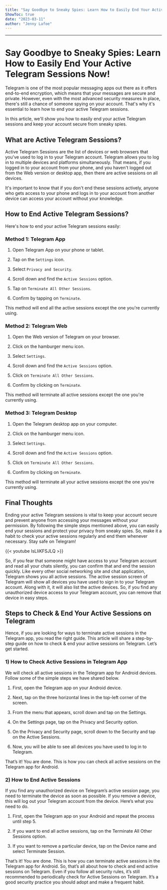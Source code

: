 ```yaml
---
title: "Say Goodbye to Sneaky Spies: Learn How to Easily End Your Active Telegram Sessions Now!"
ShowToc: true 
date: "2023-03-11"
author: "Jenny Lafoe"
---
```

*****
# Say Goodbye to Sneaky Spies: Learn How to Easily End Your Active Telegram Sessions Now!

Telegram is one of the most popular messaging apps out there as it offers end-to-end encryption, which means that your messages are secure and private. However, even with the most advanced security measures in place, there's still a chance of someone spying on your account. That's why it's essential to learn how to end your active Telegram sessions.

In this article, we'll show you how to easily end your active Telegram sessions and keep your account secure from sneaky spies. 

## What are Active Telegram Sessions?

Active Telegram Sessions are the list of devices or web browsers that you've used to log in to your Telegram account. Telegram allows you to log in to multiple devices and platforms simultaneously. That means, if you logged in to your account from your phone, and you haven't logged out from the Web version or desktop app, then there are active sessions on all devices.

It's important to know that if you don't end these sessions actively, anyone who gets access to your phone and logs in to your account from another device can access your account without your knowledge.

## How to End Active Telegram Sessions?

Here's how to end your active Telegram sessions easily:

### Method 1: Telegram App

1. Open Telegram App on your phone or tablet.

2. Tap on the `Settings` icon.

3. Select `Privacy and Security`.

4. Scroll down and find the `Active Sessions` option.

5. Tap on `Terminate All Other Sessions`.

6. Confirm by tapping on `Terminate`.

This method will end all the active sessions except the one you're currently using.

### Method 2: Telegram Web

1. Open the Web version of Telegram on your browser.

2. Click on the hamburger menu icon.

3. Select `Settings`.

4. Scroll down and find the `Active Sessions` option.

5. Click on `Terminate All Other Sessions`.

6. Confirm by clicking on `Terminate`.

This method will terminate all active sessions except the one you're currently using.

### Method 3: Telegram Desktop

1. Open the Telegram desktop app on your computer.

2. Click on the hamburger menu icon.

3. Select `Settings`.

4. Scroll down and find the `Active Sessions` option.

5. Click on `Terminate All Other Sessions`.

6. Confirm by clicking on `Terminate`.

This method will terminate all your active sessions except the one you're currently using.

## Final Thoughts

Ending your active Telegram sessions is vital to keep your account secure and prevent anyone from accessing your messages without your permission. By following the simple steps mentioned above, you can easily end your sessions and protect your privacy from sneaky spies. So, make it a habit to check your active sessions regularly and end them whenever necessary. Stay safe on Telegram!

{{< youtube IsLIiKFSJLQ >}} 



So, if you fear that someone might have access to your Telegram account and read all your chats silently, you can confirm that and end the session quickly. Like every other social networking site and chat application, Telegram shows you all active sessions.
The active session screen of Telegram will show all devices you have used to sign in to your Telegram account. Along with it, it will also list the active devices. So, if you find any unauthorized device access to your Telegram account, you can remove that device in easy steps.

 
## Steps to Check & End Your Active Sessions on Telegram


Hence, if you are looking for ways to terminate active sessions in the Telegram app, you read the right guide. This article will share a step-by-step guide on how to check & end your active sessions on Telegram. Let’s get started.

 
### 1) How to Check Active Sessions in Telegram App


We will check all active sessions in the Telegram app for Android devices. Follow some of the simple steps we have shared below.
1. First, open the Telegram app on your Android device.
2. Next, tap on the three horizontal lines in the top-left corner of the screen.

3. From the menu that appears, scroll down and tap on the Settings.

4. On the Settings page, tap on the Privacy and Security option.

5. On the Privacy and Security page, scroll down to the Security and tap on the Active Sessions.

6. Now, you will be able to see all devices you have used to log in to Telegram.

That’s it! You are done. This is how you can check all active sessions on the Telegram app for Android.

 
### 2) How to End Active Sessions


If you find any unauthorized device on Telegram’s active session page, you need to terminate the device as soon as possible. If you remove a device, this will log out your Telegram account from the device. Here’s what you need to do.
1. First, open the Telegram app on your Android and repeat the process until step 5.

2. If you want to end all active sessions, tap on the Terminate All Other Sessions option.

3. If you want to remove a particular device, tap on the Device name and select Terminate Session.

That’s it! You are done. This is how you can terminate active sessions in the Telegram app for Android.
So, that’s all about how to check and end active sessions on Telegram. Even if you follow all security rules, it’s still recommended to periodically check for Active Sessions on Telegram. It’s a good security practice you should adopt and make a frequent habit.




